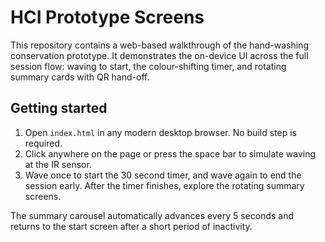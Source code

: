 # HCI Prototype Screens

This repository contains a web-based walkthrough of the hand-washing conservation prototype.
It demonstrates the on-device UI across the full session flow: waving to start, the colour-shifting timer, and rotating summary cards with QR hand-off.

## Getting started

1. Open `index.html` in any modern desktop browser. No build step is required.
2. Click anywhere on the page or press the space bar to simulate waving at the IR sensor.
3. Wave once to start the 30 second timer, and wave again to end the session early. After the timer finishes, explore the rotating summary screens.

The summary carousel automatically advances every 5 seconds and returns to the start screen after a short period of inactivity.
